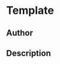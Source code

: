 # Template

## Author

<!-- Insert Your Name Here -->

## Description

<!-- Describe your example here -->
